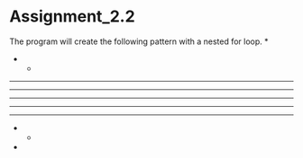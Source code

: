# Assignment_2.2

The program will create the following pattern with a nested for loop.
*
* *
* * *
* * * *
* * * * *
* * * *
* * * 
* * 
*
